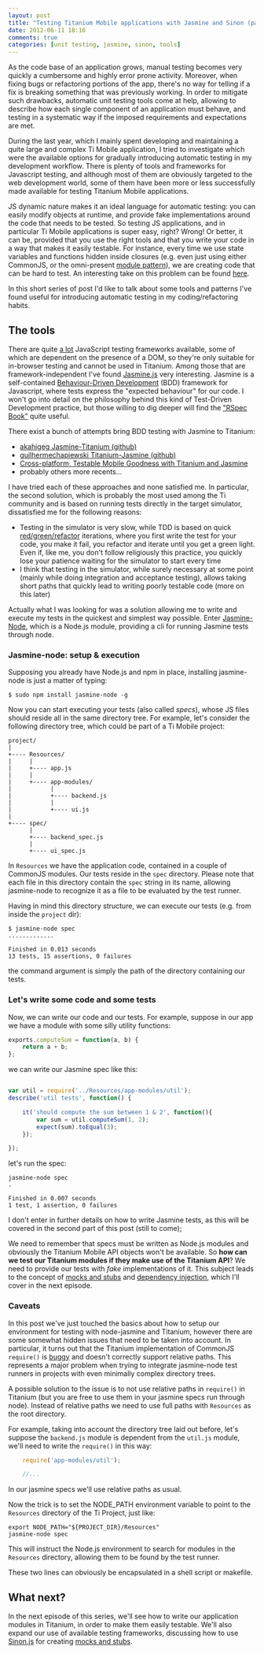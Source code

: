 ```yaml
---
layout: post
title: "Testing Titanium Mobile applications with Jasmine and Sinon (part I)"
date: 2012-06-11 18:16
comments: true
categories: [unit testing, jasmine, sinon, tools]
---
```


As the code base of an application grows, manual testing becomes very quickly a cumbersome and highly error prone activity. Moreover, when fixing bugs or refactoring portions of the app, there's no way for telling if a fix is breaking something that was previously working. In order to mitigate such drawbacks, automatic unit testing tools come at help, allowing to describe how each single component of an application must behave, and testing in a systematic way if the imposed requirements and expectations are met.

During the last year, which I mainly spent developing and maintaining a quite large and complex Ti Mobile application, I tried to investigate which were the available options for gradually introducing automatic testing in my development workflow. There is plenty of tools and frameworks for Javascript testing, and although most of them are obviously targeted to the web development world, some of them have been more or less successfully made available for testing Titanium Mobile applications.

JS dynamic nature makes it an ideal language for automatic testing: you can easily modify objects at runtime, and provide fake implementations around the code that needs to be tested. So testing JS applications, and in particular Ti Mobile applications is super easy, right? Wrong! Or better, it can be, provided that you use the right tools and that you write your code in a way that makes it easily testable. For instance, every time we use state variables and functions hidden inside closures (e.g. even just using either CommonJS, or the omni-present [module pattern](http://addyosmani.com/resources/essentialjsdesignpatterns/book/#modulepatternjavascript)), we are creating code that can be hard to test. An interesting take on this problem can be found [here](http://www.adequatelygood.com/2010/7/Writing-Testable-JavaScript).

In this short series of post I'd like to talk about some tools and patterns I've found useful for introducing automatic testing in my coding/refactoring habits.

## The tools

There are quite [a lot](http://en.wikipedia.org/wiki/List_of_unit_testing_frameworks#JavaScript) JavaScript testing frameworks available, some of which are dependent on the presence of a DOM, so they're only suitable for in-browser testing and cannot be used in Titanium. Among those that are framework-independent I've found [Jasmine.js](http://pivotal.github.com/jasmine/) very interesting. Jasmine is a self-contained [Behaviour-Driven Development](http://dannorth.net/introducing-bdd/) (BDD) framework for Javascript, where tests express the "expected behaviour" for our code. I won't go into detail on the philosophy behind this kind of Test-Driven Development practice, but those willing to dig deeper will find the ["RSpec Book"](http://pragprog.com/book/achbd/the-rspec-book) quite useful.

There exist a bunch of attempts bring BDD testing with Jasmine to Titanium:

* [akahigeg Jasmine-Titanium (github)](https://github.com/akahigeg/jasmine-titanium)
* [guilhermechapiewski Titanium-Jasmine (github)](https://github.com/guilhermechapiewski/titanium-jasmine)
* [Cross-platform, Testable Mobile Goodness with Titanium and Jasmine](http://www.singingseal.com/dev/titanium-and-jasmine/)
* probably others more recents…

I have tried each of these approaches and none satisfied me. In particular, the second solution, which is probably the most used among the Ti community and is based on running tests directly in the target simulator, dissatisfied me for the following reasons:

* Testing in the simulator is very slow, while TDD is based on quick [red/green/refactor](http://en.wikipedia.org/wiki/Test-driven_development#Development_style) iterations, where you first write the test for your code, you make it fail, you refactor and iterate until you get a green light. Even if, like me, you don't follow religiously this practice, you quickly lose your patience waiting for the simulator to start every time
* I think that testing in the simulator, while surely necessary at some point (mainly while doing integration and acceptance testing), allows taking short paths that quickly lead to writing poorly testable code (more on this later)

Actually what I was looking for was a solution allowing me to write and execute my tests in the quickest and simplest way possible. Enter [Jasmine-Node](http://en.wikipedia.org/wiki/Test-driven_development#Development_style), which is a Node.js module, providing a cli for running Jasmine tests through node.


### Jasmine-node: setup & execution
Supposing you already have Node.js and npm in place, installing jasmine-node is just a matter of typing:

	$ sudo npm install jasmine-node -g

Now you can start executing your tests (also called *specs*), whose JS files should reside all in the same directory tree. For example, let's consider the following directory tree, which could be part of a Ti Mobile project:

	project/
	|
	+---- Resources/
	|     |
	|     +---- app.js
	|     |
	|     +---- app-modules/
	|           |
	|           +---- backend.js
	|           |
	|           +---- ui.js
	|
	+---- spec/
	      |
	      +---- backend_spec.js
	      |
	      +---- ui_spec.js



In `Resources` we have the application code, contained in a couple of CommonJS modules. Our tests reside in the `spec` directory. Please note that each file in this directory contain the `spec` string in its name, allowing jasmine-node to recognize it as a file to be evaluated by the test runner.

Having in mind this directory structure, we can execute our tests (e.g. from inside the `project` dir):

	$ jasmine-node spec
	.............

	Finished in 0.013 seconds
	13 tests, 15 assertions, 0 failures

the command argument is simply the path of the directory containing our tests.

### Let's write some code and some tests
Now, we can write our code and our tests. For example, suppose in our app we have a module with some silly utility functions:

```javascript project/Resources/app-modules/util.js:
exports.computeSum = function(a, b) {
	return a + b;
};
```
we can write our Jasmine spec like this:

```javascript project/spec/util_spec.js:

var util = require('../Resources/app-modules/util');
describe('util tests', function() {

	it('should compute the sum between 1 & 2', function(){
		var sum = util.computeSum(1, 2);
		expect(sum).toEqual(3);
	});

});
```

let's run the spec:

	jasmine-node spec
	.

	Finished in 0.007 seconds
	1 test, 1 assertion, 0 failures

I don't enter in further details on how to write Jasmine tests, as this will be covered in the second part of this post (still to come);

We need to remember that specs must be written as Node.js modules and obviously the Titanium Mobile API objects won't be available. So **how can we test our Titanium modules if they make use of the Titanium API**? We need to provide our tests with *fake* implementations of it. This subject leads to the concept of [mocks and stubs](http://martinfowler.com/articles/mocksArentStubs.html) and [dependency injection](http://en.wikipedia.org/wiki/Dependency_injection), which I'll cover in the next episode.

### Caveats
In this post we've just touched the basics about how to setup our environment for testing with node-jasmine and Titanium, however there are some somewhat hidden issues that need to be taken into account. In particular, it turns out that the Titanium implementation of CommonJS `require()` is [buggy](https://jira.appcelerator.org/browse/TIDOC-514.) and doesn't correctly support relative paths. This represents a major problem when trying to integrate jasmine-node test runners in projects with even minimally complex directory trees.

A possible solution to the issue is to not use relative paths in `require()` in Titanium (but you are free to use them in your jasmine specs run through node). Instead of relative paths we need to use full paths with `Resources` as the root directory.

For example, taking into account the directory tree laid out before, let's suppose the `backend.js` module is dependent from the `util.js` module, we'll need to write the `require()` in this way:

```javascript project/Resources/app-modules/backend.js:
	require('app-modules/util');

	//...
```

In our jasmine specs we'll use relative paths as usual.

Now the trick is to set the NODE_PATH environment variable to point to the `Resources` directory of the Ti Project, just like:

	export NODE_PATH="${PROJECT_DIR}/Resources"
	jasmine-node spec

This will instruct the Node.js environment to search for modules in the `Resources` directory, allowing them to be found by the test runner.

These two lines can obviously be encapsulated in a shell script or makefile.

## What next?
In the next episode of this series, we'll see how to write our application modules in Titanium, in order to make them easily testable. We'll also expand our use of available testing frameworks, discussing how to use [Sinon.js](http://sinonjs.org/) for creating [mocks and stubs](http://martinfowler.com/articles/mocksArentStubs.html).





